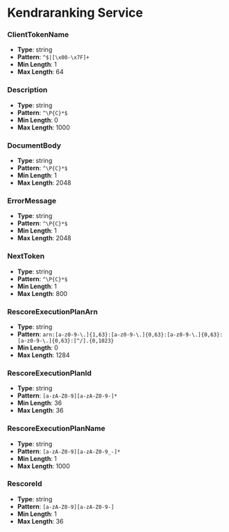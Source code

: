 # Kendraranking Service

### ClientTokenName
- **Type**: string
- **Pattern**: `^$|[\x00-\x7F]+`
- **Min Length**: 1
- **Max Length**: 64

### Description
- **Type**: string
- **Pattern**: `^\P{C}*$`
- **Min Length**: 0
- **Max Length**: 1000

### DocumentBody
- **Type**: string
- **Pattern**: `^\P{C}*$`
- **Min Length**: 1
- **Max Length**: 2048

### ErrorMessage
- **Type**: string
- **Pattern**: `^\P{C}*$`
- **Min Length**: 1
- **Max Length**: 2048

### NextToken
- **Type**: string
- **Pattern**: `^\P{C}*$`
- **Min Length**: 1
- **Max Length**: 800

### RescoreExecutionPlanArn
- **Type**: string
- **Pattern**: `arn:[a-z0-9-\.]{1,63}:[a-z0-9-\.]{0,63}:[a-z0-9-\.]{0,63}:[a-z0-9-\.]{0,63}:[^/].{0,1023}`
- **Min Length**: 0
- **Max Length**: 1284

### RescoreExecutionPlanId
- **Type**: string
- **Pattern**: `[a-zA-Z0-9][a-zA-Z0-9-]*`
- **Min Length**: 36
- **Max Length**: 36

### RescoreExecutionPlanName
- **Type**: string
- **Pattern**: `[a-zA-Z0-9][a-zA-Z0-9_-]*`
- **Min Length**: 1
- **Max Length**: 1000

### RescoreId
- **Type**: string
- **Pattern**: `[a-zA-Z0-9][a-zA-Z0-9-]`
- **Min Length**: 1
- **Max Length**: 36

